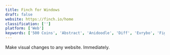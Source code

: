 ```yaml
---
title: Finch for Windows
draft: false 
website: https://finch.io/home
classification: ['']
platform: ['Web']
keywords: ['500 Coins', 'Abstract', 'Anidoodle', 'Diff', 'Evrybo', 'Figma', 'Fizzl', 'Inspect by InVision', 'Invision', 'Made For Studio', 'Made With ARKit', 'Paste by FiftyThree', 'Penbook', 'ProjectHuddle', 'Proto.io', 'Snap Art', 'Teampaper Snap', 'Visual Studio Live Share', 'Zeplin']
---
```

Make visual changes to any website. Immediately.